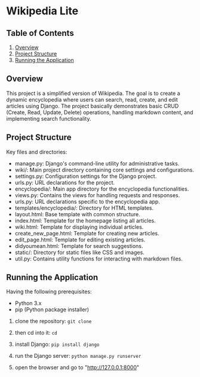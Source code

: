 # Wikipedia Lite

## Table of Contents
1. [Overview](#overview)
2. [Project Structure](#project-structure)
3. [Running the Application](#running-the-application)



## Overview
This project is a simplified version of Wikipedia. The goal is to create a dynamic encyclopedia where users can search, read, create, and edit articles using Django. 
The project basically demonstrates basic CRUD (Create, Read, Update, Delete) operations, handling markdown content, and implementing search functionality.



## Project Structure 
Key files and directories:

- manage.py: Django's command-line utility for administrative tasks.
- wiki/: Main project directory containing core settings and configurations.
- settings.py: Configuration settings for the Django project.
- urls.py: URL declarations for the project.
- encyclopedia/: Main app directory for the encyclopedia functionalities.
- views.py: Contains the views for handling requests and responses.
- urls.py: URL declarations specific to the encyclopedia app.
- templates/encyclopedia/: Directory for HTML templates.
- layout.html: Base template with common structure.
- index.html: Template for the homepage listing all articles.
- wiki.html: Template for displaying individual articles.
- create_new_page.html: Template for creating new articles.
- edit_page.html: Template for editing existing articles.
- didyoumean.html: Template for search suggestions.
- static/: Directory for static files like CSS and images.
- util.py: Contains utility functions for interacting with markdown files.



## Running the Application
Having the following prerequisites:
- Python 3.x
- pip (Python package installer)


1. clone the repository: ```git clone```

2. then cd into it: ```cd```

3. install Django: ```pip install django```

4. run the Django server: ```python manage.py runserver```

5. open the browser and go to "http://127.0.0.1:8000"
